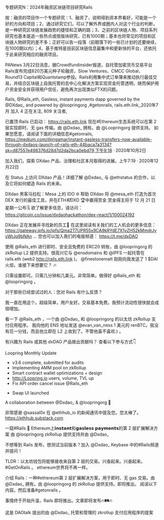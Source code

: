 专题研究N：2024年融资区块链项目研究Rails


按：融资的项目作一个专题研究：1、融资了，说明得到资本界看好，可能是一个好的方向和项目；2、通过研究它们，可以了解外界或圈内人对这个行业的判断，是一种研究区块链发展趋势的捷径和正确的路；3、之前的区块链人物、项目系列研究也基本是追一些热点或按版块研究，已有1000期；基本也将常见的项目和区块链人物研究的差不多；正好可以告一段落（前期落下的一些已计划的还要继续，在1000期以内）；4、基于推特是目前区块链信息最集中和更新快的平台，还依托于此来研究相应的融资项目。

PANews 3月22日消息，据Crowdfundinsider报道，自托管加密货币交易平台Rails宣布完成620万美元种子轮融资，Slow Ventures、CMCC Global、Round13 Capital和Quantstamp参投。Rails利用集中式订单簿来推动执行最佳交易，并结合区块链上自我托管的去中心化解决方案实现资金托管透明，继而保护用户资金安全并获得用户信任，避免再次出现类似FTX的问题。

Rails,
@Rails_eth,
Gasless, instant payments dapp governed by the 
@DXdao_
 and powered by 
@loopringorg
 ,#getonrails,
rails.eth.link,,2020年7月 加入
4 正在关注,
809 关注者,


已置顶:Rails 已启动： https://rails.eth.link
现在#Ethereum生态系统可以在第 2 层实现即时、无 gas 传输。由
@Dxdao_
拥有。由
@Loopringorg
提供支持。
如果您愿意，请阅读下面的详细信息#getonrails,
https://medium.com/@ingamar/instant-gasless-transfers-now-available-through-dxdaos-launch-of-rails-eth-44baca7a3134?sk=d87557e498376d28d7d2da2bca0ebd79,下午9:18 · 2020年10月2日

加入我们，探索 DXdao 产品、治理和社区本月取得的进展。上午7:19 · 2020年12月22日

在 Status 上访问 DXdao 产品！详细了解
@Dxdao_
与
@ethstatus
的合作，以及它将如何塑造 Rails 的未来。

DXdao 黑客马拉松：Mesa 上的 IDO 🌐
帮助 DXdao 将
@mesa_eth
打造为首次 DEX 发行的最佳工具，并在$ETH和$DXD 🏆中赢得赏金
赏金得主将于 12 月 21 日星期一公布🗓
欲了解更多信息，请访问： https://gitcoin.co/issue/dxdaohackathon/dex-react/1/100024192

DXdao 正在发展并寻找新的员工🌱
在这里阅读有关我们的工人机会的更多信息： https://gateway.ipfs.io/ipfs/Qma2T7UPR55x9CA9kRYdE7X1yZH52kMmdrJyyWrJq9bNAn ...
您也可以加入我们的电报频道： https://t.me/dxDAO

使用
@Rails_eth
进行即时、安全且免费的 ERC20 转账，由
@loopringorg
的 zkRollup L2 提供支持。很高兴它与
@ensdomains
和
@IPFS
一起托管在 rails.eth (web2 http://rails.eth.link )。 
@finestonematt
刚刚向我发送了 1 $DAI火炬。谁接下来想要它？ 🔥

只需设置即可。只需几分钟和几美元。非常简单。做得好
@Rails_eth
和
@loopringorg
 。

对于那些已经尝试过的人：您对 Rails 有什么反馈？

我一直在用这个。超级简单，用户友好。交易基本免费。我预计流动性很快就会成倍增加。

看一下
@Rails_eth
 ，一个由
@Dxdao_
和
@loopringorg
的以太坊 zkRollup 支付应用程序。
我向他的 ENS 地址发送
@evan_van_ness
 1 美元的 renBTC。我没有花一分钱，而且他立即在 L2 上收到了。不管他喜不喜欢:) 。

有兴趣为 Rails 或其他 dxDAO 产品做出贡献吗？
查看以下参与方式👇

Loopring Monthly Update
- v3.6 complete, submitted for audits
- Implementing AMM pool on zkRollup
- Smart contract wallet optimizations + design
- http://Loopring.io users, volume, TVL up
- Fix API order cancel issue
@Rails_eth
 + Swap UI launched

A collaboration between 
@Dxdao_
 & 
@loopringorg
 🤝

非常感谢
@sassal0x
在 @ethhub_io 的新闻通讯中提及您。您太棒了。
https://ethhub.substack.com

一窥#Rails 👀
Ethereum上𝗶𝗻𝘀𝘁𝗮𝗻𝘁和𝗴𝗮𝘀𝗹𝗲𝘀𝘀 𝗽𝗮𝘆𝗺𝗲𝗻𝘁𝘀的第 2 层扩展解决方案
由
@loopringorg
 zkRollup 提供支持并由
@Dxdao_

不想等到 Rails 发布，想测试当前版本？加入
@Dxdao_
 Keybase 中的#Rails频道并提问！

TLDR：以太坊钱包将能够接收来自第 2 层的交易。兴奋起来。兴奋起来。 #GetOnRails 。
ethereum世界将不再一样。

介绍 Rails：一种#ethereum第 2 层扩展解决方案，用于即时、无 gas 交易。由
@Dxdao_
拥有。由
@loopringorg
的 zkRollup 提供支持。即将推出。
阅读以下内容。然后准备#getonrails 。

事情终于开始升温，Rails 即将推出。文章即将发布🔥🛤🔥

这是 DAOtalk 提出的由
@Dxdao_
托管和管理的 zkrollup 支付应用程序的提案
 

